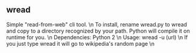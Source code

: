 ## wread
Simple "read-from-web" cli tool. \n
To install, rename wread.py to wread and copy to a directory recognized by your path. Python will compile it on runtime for you. \n
Dependencies: Python 2 \n
Usage: wread -u (url) \n
If you just type wread it will go to wikipedia's random page \n
